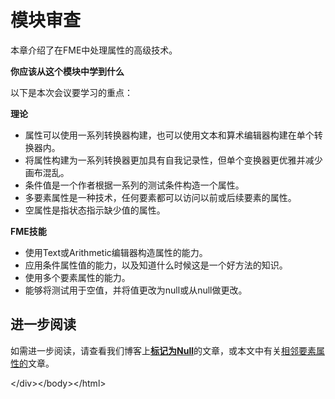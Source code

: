 # 模块审查

本章介绍了在FME中处理属性的高级技术。

**你应该从这个模块中学到什么**

以下是本次会议要学习的重点：

**理论**

* 属性可以使用一系列转换器构建，也可以使用文本和算术编辑器构建在单个转换器内。
* 将属性构建为一系列转换器更加具有自我记录性，但单个变换器更优雅并减少画布混乱。
* 条件值是一个作者根据一系列的测试条件构造一个属性。
* 多要素属性是一种技术，任何要素都可以访问以前或后续要素的属性。
* 空属性是指状态指示缺少值的属性。

**FME技能**

* 使用Text或Arithmetic编辑器构造属性的能力。
* 应用条件属性值的能力，以及知道什么时候这是一个好方法的知识。
* 使用多个要素属性的能力。
* 能够将测试用于空值，并将值更改为null或从null做更改。

## 进一步阅读

如需进一步阅读，请查看我们博客上[**标记为Null**](http://blog.safe.com/tag/null/)的文章，或本文中有关[相邻要素属性的](https://blog.safe.com/2017/08/adjacentfeatureattributes-evangelist166/)文章。

&lt;/div&gt;&lt;/body&gt;&lt;/html&gt;

